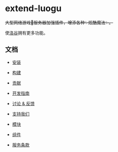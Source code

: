 # extend-luogu

~~大型网络游戏👀服务器加强插件，增添各种✨炫酷魔法✨。~~

使[洛谷](https://luogu.com.cn)拥有更多功能。

## 文档

- [安装](./installation.md)

- [构建](./build.md)

- [贡献](./CONTRIBUTING.md)

- [开发指南](./dev-methods.md)

- [讨论 & 反馈](./discuss.md)

- [支持我们](./support.md)

- [模块](./modules/README.md)

- [组件](./components/README.md)

- [服务条款](./POLICY.md)
